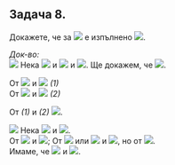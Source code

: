 ## Задача 8.

Докажете, че за <img src="https://latex.codecogs.com/svg.latex?\Large&space;\forall{A,B,C}"> е изпълнено <img src="https://latex.codecogs.com/svg.latex?\Large&space;A\setminus{(B\cup{C})}=(A\setminus{C})\setminus{(B\setminus{C})}">.

*Док-во:*<br><img src="https://latex.codecogs.com/svg.latex?\Large&space;(\subseteq)"> Нека <img src="https://latex.codecogs.com/svg.latex?\Large&space;x\in{A\setminus{(B\cup{C})}}\Rightarrow{x\in{A}}"> и <img src="https://latex.codecogs.com/svg.latex?\Large&space;x\notin{\underbrace{B\cup{C}}\Rightarrow{x\notin{B}}"> и <img src="https://latex.codecogs.com/svg.latex?\Large&space;x\notin{C}">. Ще докажем, че <img src="https://latex.codecogs.com/svg.latex?\Large&space;x\in{(A\setminus{C})}\setminus{(B\setminus{C})}">.

От <img src="https://latex.codecogs.com/svg.latex?\Large&space;x\in{A}"> и <img src="https://latex.codecogs.com/svg.latex?\Large&space;x\notin{C}\Rightarrow{\underline{x\in{A\setminus{C}}}}{\;}"> *(1)*<br>
От <img src="https://latex.codecogs.com/svg.latex?\Large&space;x\notin{B}"> и <img src="https://latex.codecogs.com/svg.latex?\Large&space;x\notin{C}\Rightarrow{\underline{x\notin{B\setminus{C}}}}{\;}"> *(2)*

От *(1)* и *(2)* <img src="https://latex.codecogs.com/svg.latex?\Large&space;\Rightarrow{x\in{(A\setminus{C})\setminus{{(B\setminus{C})}}}}">.

<img src="https://latex.codecogs.com/svg.latex?\Large&space;(\supseteq)"> Нека <img src="https://latex.codecogs.com/svg.latex?\Large&space;x\in(A\setminus{C})\setminus{(B\setminus{C})}\Rightarrow{\underbrace{x\in{A\setminus{C}}}_{(\ast)}}"> и <img src="https://latex.codecogs.com/svg.latex?\Large&space;\underbrace{x\notin{B\setminus{C}}}_{(\ast\ast)}">.<br>
От <img src="https://latex.codecogs.com/svg.latex?\Large&space;(\ast)\Rightarrow{x\in{A}}"> и <img src="https://latex.codecogs.com/svg.latex?\Large&space;x\notin{C}">; От <img src="https://latex.codecogs.com/svg.latex?\Large&space;(\ast\ast)\Rightarrow{x\notin{B}}"> или <img src="https://latex.codecogs.com/svg.latex?\Large&space;x\in{B}"> и <img src="https://latex.codecogs.com/svg.latex?\Large&space;x\in{C}">, но от <img src="https://latex.codecogs.com/svg.latex?\Large&space;(\ast)\Rightarrow{x\notin{C}}\Rightarrow{x\notin{B}}">.<br>Имаме, че <img src="https://latex.codecogs.com/svg.latex?\Large&space;x\in{A},{\;}x\notin{C}"> и <img src="https://latex.codecogs.com/svg.latex?\Large&space;x\notin{B}\Rightarrow{x\notin{B\cup{C}}}\Rightarrow{x\in{A\setminus{(B\cup{C})}}}">.




